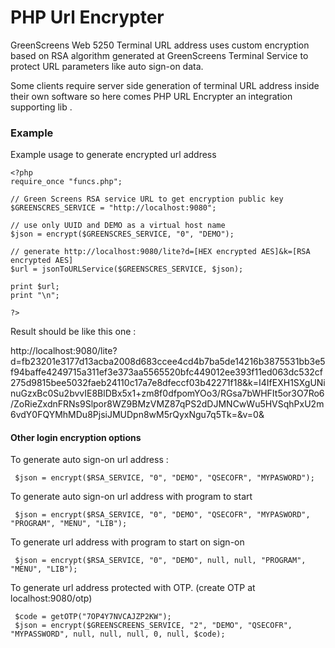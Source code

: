 PHP Url Encrypter
===================

GreenScreens Web 5250 Terminal URL address uses custom encryption based on RSA algorithm generated at GreenScreens Terminal Service to protect URL parameters like auto sign-on data.  

Some clients require server side generation of terminal URL address inside their own software so here comes PHP URL Encrypter an integration supporting lib . 


### Example

Example usage to generate encrypted url address

```
<?php
require_once "funcs.php";

// Green Screens RSA service URL to get encryption public key
$GREENSCRES_SERVICE = "http://localhost:9080";

// use only UUID and DEMO as a virtual host name
$json = encrypt($GREENSCRES_SERVICE, "0", "DEMO");

// generate http://localhost:9080/lite?d=[HEX encrypted AES]&k=[RSA encrypted AES]
$url = jsonToURLService($GREENSCRES_SERVICE, $json);

print $url;
print "\n";

?>
```

Result should be like this one :

http://localhost:9080/lite?d=fb23201e3177d13acba2008d683ccee4cd4b7ba5de14216b3875531bb3e5f94baffe4249715a311ef3e373aa5565520bfc449012ee393f11ed063dc532cf275d9815bee5032faeb24110c17a7e8dfeccf03b42271f18&k=I4IfEXH1SXgUNinuGzxBc0Su2bvvIE8BlDBx5x1+zm8f0dfpomYOo3/RGsa7bWHFIt5or3O7Ro6/ZoRieZxdnFRNs9Slpor8WZ9BMzVMZ87qPS2dDJMNCwWu5HVSqhPxU2m6vdY0FQYMhMDu8PjsiJMUDpn8wM5rQyxNgu7q5Tk=&v=0&


#### Other login encryption options

To generate auto sign-on url address :

```
 $json = encrypt($RSA_SERVICE, "0", "DEMO", "QSECOFR", "MYPASWORD");
```

To generate auto sign-on url address with program to start

```
 $json = encrypt($RSA_SERVICE, "0", "DEMO", "QSECOFR", "MYPASWORD", "PROGRAM", "MENU", "LIB");
```

To generate url address with program to start on sign-on

```
 $json = encrypt($RSA_SERVICE, "0", "DEMO", null, null, "PROGRAM", "MENU", "LIB");
```

To generate url address protected with OTP. (create OTP at localhost:9080/otp)

```
 $code = getOTP("7OP4Y7NVCAJZP2KW");
 $json = encrypt($GREENSCREENS_SERVICE, "2", "DEMO", "QSECOFR", "MYPASSWORD", null, null, null, 0, null, $code);
```
